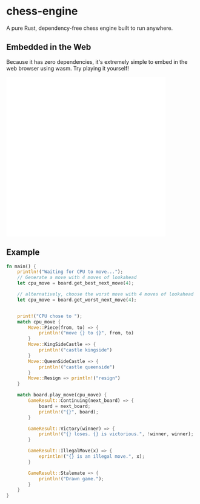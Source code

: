 # chess-engine

A pure Rust, dependency-free chess engine built to run anywhere.

## Embedded in the Web

Because it has zero dependencies, it's extremely simple to embed in the web browser using wasm. Try playing it yourself!

<html>
<embed type="text/html" src="./examples/web/chess-worst.html" width="420" height="420">
</html>

## Example

```rust
fn main() {
    println!("Waiting for CPU to move...");
    // Generate a move with 4 moves of lookahead
    let cpu_move = board.get_best_next_move(4);

    // alternatively, choose the worst move with 4 moves of lookahead
    let cpu_move = board.get_worst_next_move(4);


    print!("CPU chose to ");
    match cpu_move {
        Move::Piece(from, to) => {
            println!("move {} to {}", from, to)
        }
        Move::KingSideCastle => {
            println!("castle kingside")
        }
        Move::QueenSideCastle => {
            println!("castle queenside")
        }
        Move::Resign => println!("resign")
    }

    match board.play_move(cpu_move) {
        GameResult::Continuing(next_board) => {
            board = next_board;
            println!("{}", board);
        }

        GameResult::Victory(winner) => {
            println!("{} loses. {} is victorious.", !winner, winner);
        }

        GameResult::IllegalMove(x) => {
            eprintln!("{} is an illegal move.", x);
        }

        GameResult::Stalemate => {
            println!("Drawn game.");
        }
    }
}

```